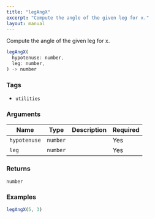 ```yaml
---
title: "legAngX"
excerpt: "Compute the angle of the given leg for x."
layout: manual
---
```


Compute the angle of the given leg for x.



```js
legAngX(
  hypotenuse: number,
  leg: number,
) -> number
```

### Tags

* `utilities`


### Arguments

| Name | Type | Description | Required |
|----------|------|-------------|----------|
| `hypotenuse` | `number` |  | Yes |
| `leg` | `number` |  | Yes |

### Returns

`number`


### Examples

```js
legAngX(5, 3)
```


